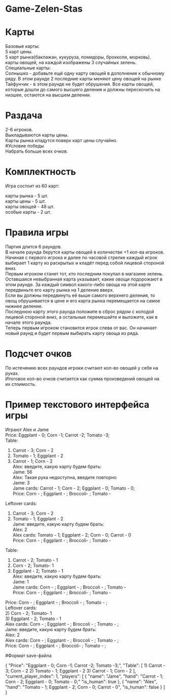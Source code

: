 # Game-Zelen-Stas

# Карты
  Базовые карты:<br />
    5 карт цены. <br />
    5 карт рынка(баклажан, кукуруза, помидоры, брокколи, морковь).<br />
    карты овощей, на каждой изображены 3 случайных зелень.<br />
  Специальные карты:<br />
    Солнышко - добавьте ещё одну карту овощей в дополнение к обычному ряду. В этом раунде 2 последние карты меняют цену овощей на рынке<br />
    Тайфунчик - в этом раунде не будет обрушения. Все карты овощей, которые дошли до самого высшего деления и должны перескочить на низшее, остаются на высшем делении.<br />
# Раздача
  2-6 игроков.<br />
  Выкладываются карты цены.<br />
  Карты рынка кладутся поверх карт цены случайно.<br />
#Условие победы<br />
  Набрать больше всех очков.<br />


# Комплектность
  Игра состоит из 60 карт:<br />
  
  карты рынка - 5 шт.<br />
  карты цены - 5 шт.<br />
  карты овощей - 48 шт.<br />
  особые карты - 2 шт.<br />
# Правила игры
Партия длится 6 раундов.<br />
В начале раунда берутся карты овощей в количестве +1 кол-ва игроков.<br />
Начиная с первого игрока и далее по часовой стрелке каждый игрок выбирает 1 карту из раскрытых и кладёт перед собой лицевой стороной вниз.<br />
Первым игроком станет тот, кто последним покупал в магазине зелень.<br />
Оставшаяся невыбранная карта указывает, какие овощи подорожают в этом раунде. За каждый символ какого-либо овоща на этой карте передвиньте его карту рынка на 1 деление вверх.<br /> Если вы должны передвинуть её выше самого верхнего деления, то овощ обрушивается в цене и его карта рынка перемещается на самое нижнее деление.<br />
Последнюю карту этого раунда положите в сброс рядом с колодой лицевой стороной вниз, а остальные перемешайте и выложите, как в начале этого раунда.<br /> Теперь первым игроком становится игрок слева от вас. Он начинает новый раунд и будет первым выбирать карту овоща из ряда.<br />
# Подсчет очков
По истечению всех раундов игроки считают кол-во овощей у себя на руках.<br />
Итоговое кол-во очков считается как сумма произведений овощей на их стоимость.<br />

# Пример текстового интерфейса игры<br />
Играют Alex и Jame<br />
Price: Eggplant - 0; Corn -1; Carrot -2; Tomato -3;<br />
Table: <br />
1) Carrot - 3; Corn - 2 <br />
2) Tomato - 1; Eggplant - 2<br />
3) Carrot - 1; Corn - 2<br />
Alex: введите, какую карту будем брать: <br />
Jame: 56 <br />
Alex: Такая рука недоступна, введите повторно <br />
Jame: 3 <br />
Jame cards: Carrot - 1; Corn - 2; Eggplant - 0;  Tomato - 0; <br />
Price: Corn - ; Eggplant - ; Broccoli- ; Tomato - <br />

Leftover cards: <br />
1) Carrot - 3; Corn - 2 <br />
2) Tomato - 1; Eggplant - 2<br />
Jame: введите, какую карту будем брать: <br />
Alex: 2<br />
Alex cards: Tomato - 1; Eggplant - 2; Corn - 0; Carrot - 0 <br />
Price: Corn - ; Eggplant - ; Broccoli- ; Tomato - <br />

Table: <br />
1) Carrot - 2; Tomato - 1<br />
2) Corn - 2; Tomato- 1<br />
3) Eggplant - 2; Tomato - 1<br />
Alex: введите, какую карту будем брать: <br />
Jame: 1<br />
Jame cards: Corn - ; Eggplant - ; Broccoli - ; Tomato - <br />
Price: Corn - ; Eggplant - ; Broccoli- ; Tomato - <br />

Price: Corn - ; Eggplant - ; Broccoli - ; Tomato - ;<br />
Leftover cards:<br />
2) Corn - 2; Tomato- 1<br />
3) Eggplant - 2; Tomato - 1<br />
Alex cards: Corn - ; Eggplant - ; Broccoli - ; Tomato - ;<br />
Jame: введите, какую карту будем брать: <br />
Alex: 2<br />
Alex cards: Corn - ; Eggplant - ; Broccoli - ; Tomato - ;<br />
Price: Corn - ; Eggplant - ; Broccoli- ; Tomato - ;<br />

#Формат save-файла <br />

{
  "Price": "Eggplant - 0; Corn -1; Carrot -2; Tomato -3;",
  "Table": [
    1) Carrot - 3; Corn - 2
    2) Tomato - 1; Eggplant - 2
    3) Carrot - 1; Corn - 2
  ],
  "current_player_index": 1,
  "players": [
  {
      "name": "Jame",
      "hand": "Carrot - 1; Corn - 2; Eggplant - 0;  Tomato - 0;"
      "is_human": true
    },
    {
      "name": "Alex",
      "hand": "Tomato - 1; Eggplant - 2; Corn - 0; Carrot - 0",
      "is_human": false
    }
  ]
}
